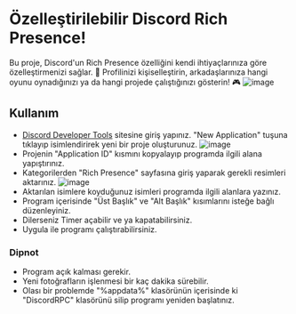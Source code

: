 # Özelleştirilebilir Discord Rich Presence!
Bu proje, Discord'un Rich Presence özelliğini kendi ihtiyaçlarınıza göre özelleştirmenizi sağlar. 🎨 Profilinizi kişiselleştirin, arkadaşlarınıza hangi oyunu oynadığınızı ya da hangi projede çalıştığınızı gösterin! 🎮
![image](https://github.com/user-attachments/assets/ac0bdf42-b3b6-48c2-b6dd-31c89c849351)






## Kullanım
- [Discord Developer Tools](https://discord.com/developers/applications) sitesine giriş yapınız. "New Application" tuşuna tıklayıp isimlendirirek yeni bir proje oluşturunuz.
  ![image](https://github.com/user-attachments/assets/8563051c-600c-4468-9f7f-b9539e676f7f)
- Projenin "Application ID" kısmını kopyalayıp programda ilgili alana yapıştırınız.
- Kategorilerden "Rich Presence" sayfasına giriş yaparak gerekli resimleri aktarınız.
  ![image](https://github.com/user-attachments/assets/5d4570e5-daa5-4d86-8336-851a078e37b7)
- Aktarılan isimlere koyduğunuz isimleri programda ilgili alanlara yazınız.
- Program içerisinde "Üst Başlık" ve "Alt Başlık" kısımlarını isteğe bağlı düzenleyiniz.
- Dilerseniz Timer açabilir ve ya kapatabilirsiniz.
- Uygula ile programı çalıştırabilirsiniz.

### Dipnot
- Program açık kalması gerekir.
- Yeni fotoğrafların işlenmesi bir kaç dakika sürebilir.
- Olası bir problemde "%appdata%" klasörünün içerisinde ki "DiscordRPC" klasörünü silip programı yeniden başlatınız.
